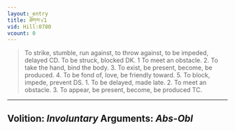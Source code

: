 ```yaml
---
layout: entry
title: ཐོགས་√1
vid: Hill:0780
vcount: 0
---
```

> To strike, stumble, run against, to throw against, to be impeded, delayed CD\. To be struck, blocked DK\. 1 To meet an obstacle\. 2\. To take the hand, bind the body\. 3\. To exist, be present, become, be produced\. 4\. To be fond of, love, be friendly toward\. 5\. To block, impede, prevent DS\. 1\. To be delayed, made late\. 2\. To meet an obstacle\. 3\. To appear, be present, become, be produced TC\.

---
Volition: _Involuntary_
Arguments: _Abs-Obl_
---

